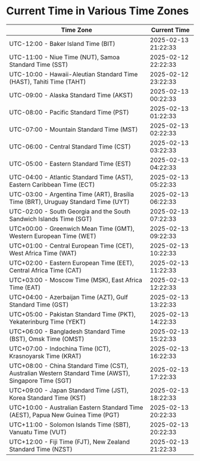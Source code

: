 # Current Time in Various Time Zones

| Time Zone | Current Time |
|-----------|--------------|
| UTC-12:00 - Baker Island Time (BIT) | 2025-02-13 21:22:33 |
| UTC-11:00 - Niue Time (NUT), Samoa Standard Time (SST) | 2025-02-12 22:22:33 |
| UTC-10:00 - Hawaii-Aleutian Standard Time (HAST), Tahiti Time (TAHT) | 2025-02-12 23:22:33 |
| UTC-09:00 - Alaska Standard Time (AKST) | 2025-02-13 00:22:33 |
| UTC-08:00 - Pacific Standard Time (PST) | 2025-02-13 01:22:33 |
| UTC-07:00 - Mountain Standard Time (MST) | 2025-02-13 02:22:33 |
| UTC-06:00 - Central Standard Time (CST) | 2025-02-13 03:22:33 |
| UTC-05:00 - Eastern Standard Time (EST) | 2025-02-13 04:22:33 |
| UTC-04:00 - Atlantic Standard Time (AST), Eastern Caribbean Time (ECT) | 2025-02-13 05:22:33 |
| UTC-03:00 - Argentina Time (ART), Brasília Time (BRT), Uruguay Standard Time (UYT) | 2025-02-13 06:22:33 |
| UTC-02:00 - South Georgia and the South Sandwich Islands Time (SGT) | 2025-02-13 07:22:33 |
| UTC±00:00 - Greenwich Mean Time (GMT), Western European Time (WET) | 2025-02-13 09:22:33 |
| UTC+01:00 - Central European Time (CET), West Africa Time (WAT) | 2025-02-13 10:22:33 |
| UTC+02:00 - Eastern European Time (EET), Central Africa Time (CAT) | 2025-02-13 11:22:33 |
| UTC+03:00 - Moscow Time (MSK), East Africa Time (EAT) | 2025-02-13 12:22:33 |
| UTC+04:00 - Azerbaijan Time (AZT), Gulf Standard Time (GST) | 2025-02-13 13:22:33 |
| UTC+05:00 - Pakistan Standard Time (PKT), Yekaterinburg Time (YEKT) | 2025-02-13 14:22:33 |
| UTC+06:00 - Bangladesh Standard Time (BST), Omsk Time (OMST) | 2025-02-13 15:22:33 |
| UTC+07:00 - Indochina Time (ICT), Krasnoyarsk Time (KRAT) | 2025-02-13 16:22:33 |
| UTC+08:00 - China Standard Time (CST), Australian Western Standard Time (AWST), Singapore Time (SGT) | 2025-02-13 17:22:33 |
| UTC+09:00 - Japan Standard Time (JST), Korea Standard Time (KST) | 2025-02-13 18:22:33 |
| UTC+10:00 - Australian Eastern Standard Time (AEST), Papua New Guinea Time (PGT) | 2025-02-13 20:22:33 |
| UTC+11:00 - Solomon Islands Time (SBT), Vanuatu Time (VUT) | 2025-02-13 20:22:33 |
| UTC+12:00 - Fiji Time (FJT), New Zealand Standard Time (NZST) | 2025-02-13 21:22:33 |
